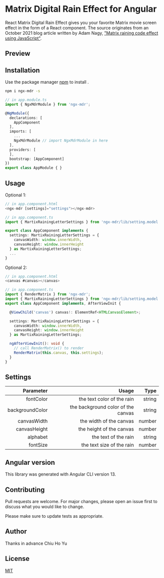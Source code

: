# Matrix Digital Rain Effect for Angular

React Matrix Digital Rain Effect gives you your favorite Matrix movie screen effect in the form of a React component. The source originates from an October 2021 blog article written by Adam Nagy, ["Matrix raining code effect using JavaScript"](https://dev.to/javascriptacademy/matrix-raining-code-effect-using-javascript-4hep).

## Preview


## Installation

Use the package manager [npm](https://docs.npmjs.com/cli/v8/commands/npm-install) to install .

```bash
npm i ngx-mdr -s
```

```typescript
// in app.module.ts
import { NgxMdrModule } from 'ngx-mdr';

@NgModule({
  declarations: [
    AppComponent
  ],
  imports: [
    ...
    NgxMdrModule // import NgxMdrModule in here
  ],
  providers: [
  ],
  bootstrap: [AppComponent]
})
export class AppModule { }

```
## Usage
Optional 1:
```typescript
// in app.component.html
<ngx-mdr [settings]="settings"></ngx-mdr>

// in app.component.ts
import { MartixRainingLetterSettings } from 'ngx-mdr/lib/setting.model';

export class AppComponent implements {
  settings: MartixRainingLetterSettings = {
    canvasWidth: window.innerWidth,
    canvasHeight: window.innerHeight
  } as MartixRainingLetterSettings;
  ...
}
```

Optional 2:
```typescript
// in app.component.html
<canvas #canvas></canvas>

// in app.component.ts
import { RenderMatrix } from 'ngx-mdr';
import { MartixRainingLetterSettings } from 'ngx-mdr/lib/setting.model';
export class AppComponent implements, AfterViewInit {

  @ViewChild('canvas') canvas!: ElementRef<HTMLCanvasElement>;

  settings: MartixRainingLetterSettings = {
    canvasWidth: window.innerWidth,
    canvasHeight: window.innerHeight
  } as MartixRainingLetterSettings;

  ngAfterViewInit(): void {
    // call RenderMatrix() to render
    RenderMatrix(this.canvas, this.settings);
  }
}

```

## Settings
| Parameter      | Usage         | Type  |
| --------------:|--------------:| -----:|
| fontColor      | the text color of the rain | string|
| backgroundColor| the background color of the canvas | string|
| canvasWidth    | the width of the canvas      | number|
| canvasHeight   | the height of the canvas      | number|
| alphabet       | the text of the rain      | string|
| fontSize       | the text size of the rain     | number|

## Angular version
This library was generated with Angular CLI version 13.

## Contributing
Pull requests are welcome. For major changes, please open an issue first to discuss what you would like to change.

Please make sure to update tests as appropriate.

## Author
Thanks in advance
Chiu Ho Yu

## License
[MIT](https://choosealicense.com/licenses/mit/)